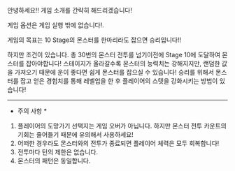 
안녕하세요!! 게임 소개를 간략히 해드리겠습니다!

게임 옵션은 게임 실행 밖에 없습니다!.

게임의 목표는 10 Stage의 몬스터를 한마리라도 잡으면 승리입니다!!

하지만 조건이 있습니다. 총 30번의 몬스터 전투를 넘기이전에 Stage 10에 도달하여 몬스터를 잡아야합니다!
스테이지가 올라갈수록 몬스터의 능력치는 강해지지만, 랜덤한 값을 가져오기 때문에 운이 좋다면 쉽게 몬스터를 잡으실 수 있습니다!
승리를 위해서 몬스터를 잡고 얻은 경험치를 통해 레벨업을 한 후 플레이어의 스텟을 강화시키는 방법이 있습니다!

---------------------------------------------------------------------------------------------------------------------
* 주의 사항 *
1. 플레이어의 도망가기 선택지는 게임 오버가 아닙니다. 하지만 몬스터 전투 카운트의 기회는 줄어들기 때문에 유의해서 사용하세요!
2. 어떠한 경우라도 몬스터와의 전투가 종료되면 플레이어 체력은 모두 회복합니다!
3. 전투마다 턴의 제한은 없습니다.
4. 몬스터의 패턴은 동일합니다.

